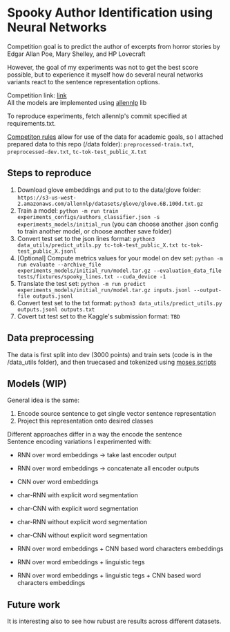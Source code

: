 # Spooky Author Identification using Neural Networks


Competition goal is to predict the author of excerpts from horror stories by Edgar Allan Poe, Mary Shelley, and HP Lovecraft

However, the goal of my experiments was not to get the best score possible, but to experience it myself how do several neural networks variants react to the sentence representation options. 


Competition link: [link](https://www.kaggle.com/c/spooky-author-identification) <br>
All the models are implemented using [allennlp](https://github.com/allenai/allennlp) lib

To reproduce experiments, fetch allennlp's commit specified at requirements.txt.   

[Competiton rules](https://www.kaggle.com/c/spooky-author-identification/rules) allow for use of the data for academic goals, 
so I attached prepared data to this repo (/data folder): `preprocessed-train.txt`, `preprocessed-dev.txt`, `tc-tok-test_public_X.txt`
## Steps to reproduce
1) Download glove embeddings and put to to the data/glove folder: 
`https://s3-us-west-2.amazonaws.com/allennlp/datasets/glove/glove.6B.100d.txt.gz`
2) Train a model: 
`python -m run train experiments_configs/authors_classifier.json -s experiments_models/initial_run`
(you can choose another .json config to train another model, or choose another save folder)
3) Convert test set to the json lines format: 
`python3 data_utils/predict_utils.py tc-tok-test_public_X.txt tc-tok-test_public_X.jsonl`
4) [Optional] Compute metrics values for your model on dev set: 
`python -m run evaluate --archive_file experiments_models/initial_run/model.tar.gz --evaluation_data_file tests/fixtures/spooky_lines.txt --cuda_device -1`
5) Translate the test set:
`python -m run predict experiments_models/initial_run/model.tar.gz inputs.jsonl --output-file outputs.jsonl`
6) Convert test set to the txt format:
`python3 data_utils/predict_utils.py outputs.jsonl outputs.txt`
7) Covert txt test set to the Kaggle's submission format:
`TBD`

## Data preprocessing
The data is first split into dev (3000 points) and train sets (code is in the /data_utils folder), and then truecased and tokenized using [moses scripts](https://github.com/marian-nmt/moses-scripts)    

## Models (WIP)
General idea is the same:
1) Encode source sentence to get single vector sentence representation
2) Project this representation onto desired classes

Different approaches differ in a way the encode the sentence <br>
Sentence encoding variations I experimented with: <br> 
- RNN over word embeddings -> take last encoder output 
- RNN over word embeddings -> concatenate all encoder outputs
- CNN over word embeddings 

- char-RNN with explicit word segmentation
- char-CNN with explicit word segmentation

- char-RNN without explicit word segmentation
- char-CNN without explicit word segmentation

- RNN over word embeddings + CNN based word characters embeddings
- RNN over word embeddings + linguistic tegs

- RNN over word embeddings + linguistic tegs + CNN based word characters embeddings

## Future work
It is interesting also to see how rubust are results across different datasets. 